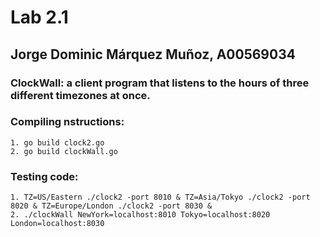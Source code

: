 # Lab 2.1
## Jorge Dominic Márquez Muñoz, A00569034

### ClockWall: a client program that listens to the hours of three different timezones at once.
### Compiling nstructions:
	1. go build clock2.go
	2. go build clockWall.go
### Testing code:
    1. TZ=US/Eastern ./clock2 -port 8010 & TZ=Asia/Tokyo ./clock2 -port 8020 & TZ=Europe/London ./clock2 -port 8030 &
	2. ./clockWall NewYork=localhost:8010 Tokyo=localhost:8020 London=localhost:8030